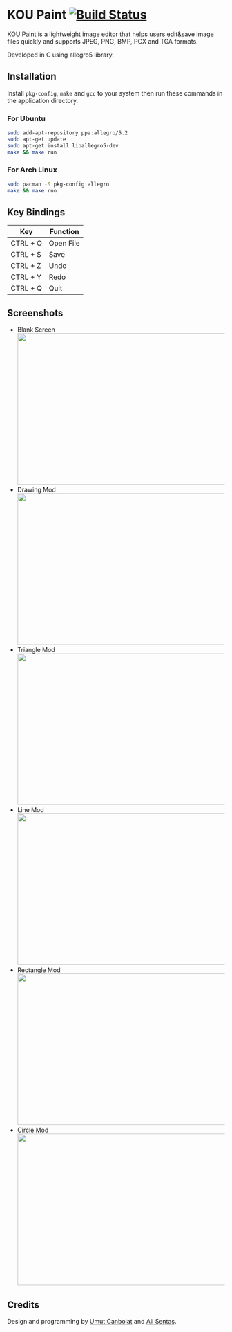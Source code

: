 # KOU Paint [![Build Status](https://travis-ci.org/umutcanbolat/KOU-Paint.svg?branch=master)](https://travis-ci.org/umutcanbolat/KOU-Paint)

KOU Paint is a lightweight image editor that helps users edit&save image files quickly and supports JPEG, PNG, BMP, PCX and TGA formats. 

Developed in C using allegro5 library.


## Installation

Install `pkg-config`, `make` and `gcc` to your system then run these commands in the application directory.

### For Ubuntu
```sh
sudo add-apt-repository ppa:allegro/5.2
sudo apt-get update
sudo apt-get install liballegro5-dev
make && make run
```
### For Arch Linux
```sh
sudo pacman -S pkg-config allegro
make && make run
```

## Key Bindings
| Key      | Function |
| ---------| -------- |
| CTRL + O |  Open File|
| CTRL + S |  Save |
| CTRL + Z |  Undo |
| CTRL + Y |  Redo |
| CTRL + Q |  Quit |


## Screenshots
- Blank Screen <br> <img src="https://user-images.githubusercontent.com/10065235/38103267-9c2d0490-338e-11e8-9895-c0583a77ab46.png" width="500" height="350"> <br>
- Drawing Mod <br> <img src="https://user-images.githubusercontent.com/10065235/38103451-04978b4a-338f-11e8-9db7-0bd97a3842b7.png" width="500" height="350">  <br>
- Triangle Mod <br> <img src="https://user-images.githubusercontent.com/10065235/38103463-0c07dff6-338f-11e8-9db7-ffa549bf8814.png" width="500" height="350"> <br>
- Line Mod <br> <img src="https://user-images.githubusercontent.com/10065235/38103472-11dbfaf2-338f-11e8-98af-c9f941b8ca21.png" width="500" height="350"> <br>
- Rectangle Mod <br> <img src="https://user-images.githubusercontent.com/10065235/38103485-1a5ecc40-338f-11e8-9b23-64ae095e1367.png" width="500" height="350">  <br>
- Circle Mod <br> <img src="https://user-images.githubusercontent.com/10065235/38103499-226b3630-338f-11e8-8b8d-7ab8831058a1.png" width="500" height="350"> <br>

## Credits
Design and programming by [Umut Canbolat](https://github.com/umutcanbolat) and [Ali Şentaş](https://github.com/alisentas).
